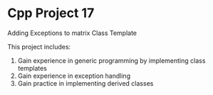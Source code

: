 # Cpp Project 17
Adding Exceptions to matrix Class Template

This project includes:

1. Gain experience in generic programming by implementing class templates
2. Gain experience in exception handling
3. Gain practice in implementing derived classes
